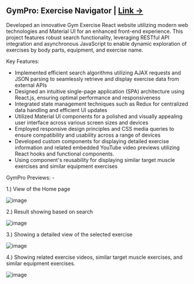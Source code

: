 ## GymPro: Exercise Navigator | [Link ->]([url](https://satyam-gym.netlify.app/))

Developed an innovative Gym Exercise React website utilizing modern web technologies and Material UI for an enhanced front-end experience. This project features robust search functionality, leveraging RESTful API integration and asynchronous JavaScript to enable dynamic exploration of exercises by body parts, equipment, and exercise name.

Key Features:

* Implemented efficient search algorithms utilizing AJAX requests and JSON parsing to seamlessly retrieve and display exercise data from external APIs
* Designed an intuitive single-page application (SPA) architecture using React.js, ensuring optimal performance and responsiveness
* Integrated state management techniques such as Redux for centralized data handling and efficient UI updates
* Utilized Material UI components for a polished and visually appealing user interface across various screen sizes and devices
* Employed responsive design principles and CSS media queries to ensure compatibility and usability across a range of devices
* Developed custom components for displaying detailed exercise information and related embedded YouTube video previews utilizing React hooks and functional components.
* Using component's reusability for displaying similar target muscle exercises and similar equipment exercises

GymPro Previews: - 

1.) View of the Home page

![image](https://github.com/Satyam123kumar/GymPro-Exercise-Navigator/assets/58924096/b5c064b6-1d02-4835-8ac2-3a0506240a6e)


2.) Result showing based on search

![image](https://github.com/Satyam123kumar/GymPro-Exercise-Navigator/assets/58924096/dfe4fcb9-7ff5-4a11-9702-1b98dfb04cbf)


3.) Showing a detailed view of the selected exercise

![image](https://github.com/Satyam123kumar/GymPro-Exercise-Navigator/assets/58924096/309943d2-302e-46f4-b847-aa33cc0d6781)


4.) Showing related exercise videos, similar target muscle exercises, and similar equipment exercises. 

![image](https://github.com/Satyam123kumar/GymPro-Exercise-Navigator/assets/58924096/6a0d9319-5c31-4131-b2e7-9e916bffaa2c)


